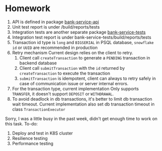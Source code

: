 # Homework 

1. API is defined in package [bank-service-api](https://github.com/tan-demos/bank-service-api) 
2. Unit test report is under /build/reports/tests 
3. Integration tests are another separate package [bank-service-tests](https://github.com/tan-demos/bank-service-api) 
4. Integration test report is under bank-service-tests/build/reports/tests 
5. Transaction id 
    type is `long` and `BIGSERIAL` in PSQL database, `snowflake id` or `UUID` are recommended in production
6. Retry mechanism 
    Current design relies on the client to retry.
   1) Client call `createTransaction` to generate a `PENDING` transaction in backend database
   2) Client call `submitTransaction` with the `id` returned by `createTransaction` to execute the transaction
   3) `submitTransaction` is idempotent, client can always to retry safely in case of communication issue or server internal errors. 
7. For the transaction type, current implementation Only supports `TRANSFER`, it doesn't support `DEPOSIT` or `WITHDRAWAL`.  
8. To avoid deadlock in db transactions, it's better to limit db transaction wait timeout. Current implementation also set db transaction timeout in class `TransactionExecutor` 
   
Sorry, I was a little busy in the past week, didn't get enough time to work on this task. 
To-do: 
1. Deploy and test in K8S cluster 
2. Resilience testing
3. Performance testing  